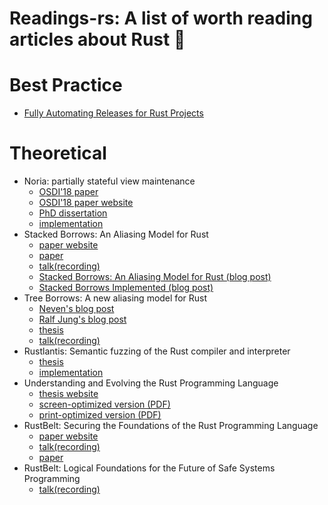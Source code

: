 # Readings-rs: A list of worth reading articles about Rust 🦀

# Best Practice
- [Fully Automating Releases for Rust Projects](https://blog.orhun.dev/automated-rust-releases/)

# Theoretical
- Noria: partially stateful view maintenance
    - [OSDI'18 paper](https://www.usenix.org/system/files/osdi18-gjengset.pdf)
    - [OSDI'18 paper website](https://www.usenix.org/conference/osdi18/presentation/gjengset)
    - [PhD dissertation](https://jon.thesquareplanet.com/papers/phd-thesis.pdf)
    - [implementation](https://github.com/mit-pdos/noria)
- Stacked Borrows: An Aliasing Model for Rust
    - [paper website](https://plv.mpi-sws.org/rustbelt/stacked-borrows/)
    - [paper](https://plv.mpi-sws.org/rustbelt/stacked-borrows/paper.pdf)
    - [talk(recording)](https://www.youtube.com/watch?v=h9Fh4jRDGLo)
    - [Stacked Borrows: An Aliasing Model for Rust (blog post)](https://www.ralfj.de/blog/2018/08/07/stacked-borrows.html)
    - [Stacked Borrows Implemented (blog post)](https://www.ralfj.de/blog/2018/11/16/stacked-borrows-implementation.html)
- Tree Borrows: A new aliasing model for Rust
    - [Neven's blog post](https://perso.crans.org/vanille/treebor/)
    - [Ralf Jung's blog post](https://www.ralfj.de/blog/2023/06/02/tree-borrows.html)
    - [thesis](https://github.com/Vanille-N/tree-borrows)
    - [talk(recording)](https://www.youtube.com/watch?v=zQ76zLXesxA)
- Rustlantis: Semantic fuzzing of the Rust compiler and interpreter
    - [thesis](https://ethz.ch/content/dam/ethz/special-interest/infk/inst-pls/plf-dam/documents/StudentProjects/MasterTheses/2023-Andy-Thesis.pdf)
    - [implementation](https://github.com/cbeuw/rustlantis)
- Understanding and Evolving the Rust Programming Language
    - [thesis website](https://research.ralfj.de/thesis.html)
    - [screen-optimized version (PDF)](https://research.ralfj.de/phd/thesis-screen.pdf)
    - [print-optimized version (PDF)](https://research.ralfj.de/phd/thesis-print.pdf)
- RustBelt: Securing the Foundations of the Rust Programming Language
    - [paper website](https://plv.mpi-sws.org/rustbelt/popl18/)
    - [talk(recording)](https://www.youtube.com/watch?v=Cy9NUVaiYUg)
    - [paper](https://plv.mpi-sws.org/rustbelt/popl18/paper.pdf)
- RustBelt: Logical Foundations for the Future of Safe Systems Programming
    - [talk(recording)](https://www.youtube.com/watch?v=1GjSfyijaxo&t=1453s)
